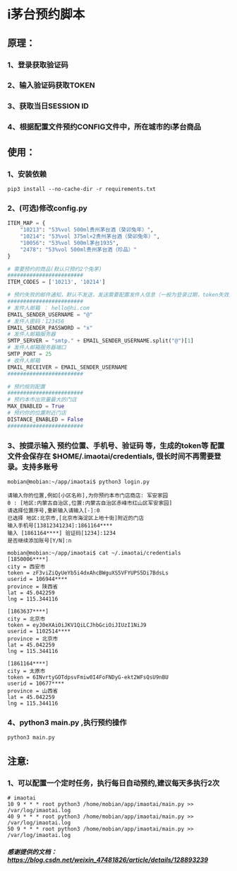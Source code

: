 
# i茅台预约脚本
## 原理：
### 1、登录获取验证码
### 2、输入验证码获取TOKEN
### 3、获取当日SESSION ID
### 4、根据配置文件预约CONFIG文件中，所在城市的i茅台商品

## 使用：

### 1、安装依赖
```shell
pip3 install --no-cache-dir -r requirements.txt
```

### 2、(可选)修改config.py 
```python
ITEM_MAP = {
    "10213": "53%vol 500ml贵州茅台酒（癸卯兔年）",
    "10214": "53%vol 375ml×2贵州茅台酒（癸卯兔年）",
    "10056": "53%vol 500ml茅台1935",
    "2478": "53%vol 500ml贵州茅台酒（珍品）"
}

# 需要预约的商品(默认只预约2个兔茅)
########################
ITEM_CODES = ['10213', '10214']

# 预约失败的邮件通知，默认不发送，发送需要配置发件人信息（一般为登录过期，token失效）
########################
# 发件人邮箱 ： hello@hi.com
EMAIL_SENDER_USERNAME = "@"
# 发件人密码：123456
EMAIL_SENDER_PASSWORD = "x"
# 发件人邮箱服务器
SMTP_SERVER = "smtp." + EMAIL_SENDER_USERNAME.split("@")[1]
# 发件人邮箱服务器端口
SMTP_PORT = 25
# 收件人邮箱
EMAIL_RECEIVER = EMAIL_SENDER_USERNAME
########################

# 预约规则配置
########################
# 预约本市出货量最大的门店
MAX_ENABLED = True
# 预约你的位置附近门店
DISTANCE_ENABLED = False
########################

```

### 3、按提示输入 预约位置、手机号、验证码 等，生成的token等 配置文件会保存在 $HOME/.imaotai/credentials, 很长时间不再需要登录。支持多账号
```shell
mobian@mobian:~/app/imaotai$ python3 login.py

请输入你的位置,例如[小区名称],为你预约本市门店商店: 军安家园
0 : [地区:内蒙古自治区,位置:内蒙古自治区赤峰市红山区军安家园]
请选择位置序号,重新输入请输入[-]:0
已选择 地区:北京市,[北京市海淀区上地十街]附近的门店
输入手机号[13812341234]:1861164****
输入 [1861164****] 验证码[1234]:1234
是否继续添加账号[Y/N]:n

```
```shell
mobian@mobian:~/app/imaotai$ cat ~/.imaotai/credentials 
[1850006****]
city = 西安市
token = zF3viZiQyUeYb5i4dxAhcBWguXS5VFYUPS5Di7BdsLs
userid = 106944****
province = 陕西省
lat = 45.042259
lng = 115.344116

[1863637****]
city = 北京市
token = eyJ0eXAiOiJKV1QiLCJhbGciOiJIUzI1NiJ9
userid = 1102514****
province = 北京市
lat = 45.042259
lng = 115.344116

[1861164****]
city = 太原市
token = 6INvrtyGOTdpsvFmiw0I4FoFNDyG-ekt2WFsQsU9nBU
userid = 10677****
province = 山西省
lat = 45.042259
lng = 115.344116
```

### 4、python3 main.py ,执行预约操作
```shell
python3 main.py
```

## 注意:
### 1、可以配置一个定时任务，执行每日自动预约,建议每天多执行2次
```shell
# imaotai
10 9 * * * root python3 /home/mobian/app/imaotai/main.py >> /var/log/imaotai.log
40 9 * * * root python3 /home/mobian/app/imaotai/main.py >> /var/log/imaotai.log
50 9 * * * root python3 /home/mobian/app/imaotai/main.py >> /var/log/imaotai.log
```



##### 感谢提供的文档：https://blog.csdn.net/weixin_47481826/article/details/128893239

